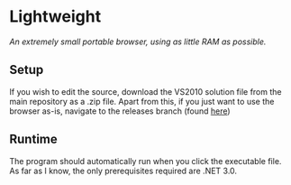# Lightweight
*An extremely small portable browser, using as little RAM as possible.*

## Setup
If you wish to edit the source, download the VS2010 solution file from the main repository as a .zip file.
Apart from this, if you just want to use the browser as-is, navigate to the releases branch (found [here](github.com/c272/lightweight/releases)) 

## Runtime
The program should automatically run when you click the executable file. As far as I know, the only prerequisites required are .NET 3.0.
